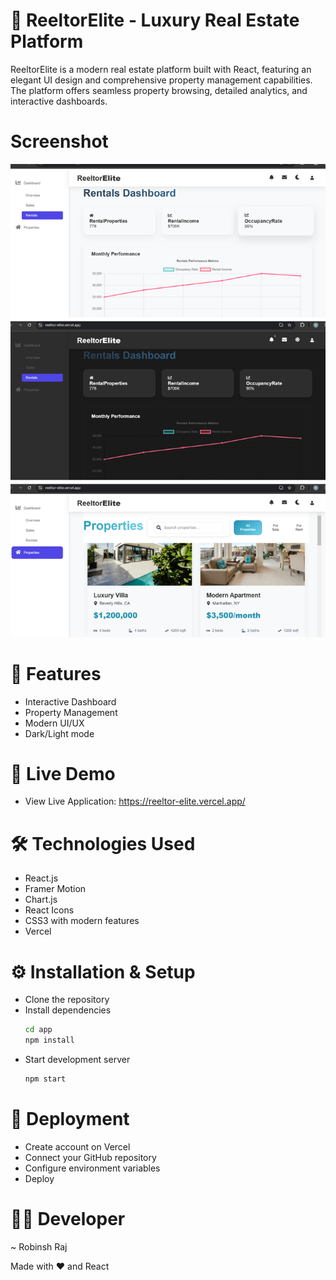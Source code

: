 # 🏢 ReeltorElite - Luxury Real Estate Platform
ReeltorElite is a modern real estate platform built with React, featuring an elegant UI design and comprehensive property management capabilities. The platform offers seamless property browsing, detailed analytics, and interactive dashboards.

# Screenshot
<img src = "https://github.com/Robinsh-Raj/ReeltorElite/blob/main/Reeltor.png" alt="first"> 


# 🌟 Features
- Interactive Dashboard
- Property Management
- Modern UI/UX
- Dark/Light mode

# 🚀 Live Demo
- View Live Application: https://reeltor-elite.vercel.app/

# 🛠️ Technologies Used
- React.js
- Framer Motion
- Chart.js
- React Icons
- CSS3 with modern features
- Vercel

# ⚙️ Installation & Setup
- Clone the repository
- Install dependencies
  ```bash
  cd app
  npm install
  ```
- Start development server
  ```bash
  npm start
  ```

# 🚀 Deployment
- Create account on Vercel
- Connect your GitHub repository
- Configure environment variables
- Deploy

# 👨‍💻 Developer
~ Robinsh Raj

Made with ❤️ and React
